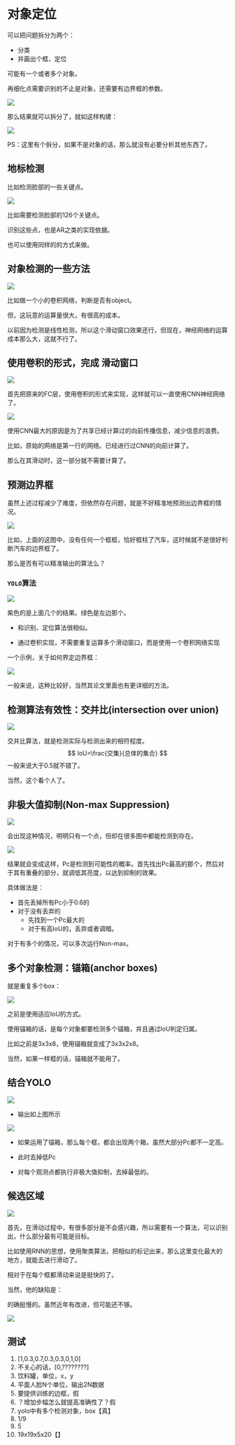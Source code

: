 # 对象定位

可以把问题拆分为两个：

- 分类
- 并画出个框，定位

可能有一个或者多个对象。

再细化点需要识别的不止是对象，还需要有边界框的参数。

![](jpg/23.jpg)

那么结果就可以拆分了，就如这样构建：

![](jpg/24.jpg)

PS：这里有个拆分，如果不是对象的话，那么就没有必要分析其他东西了。

## 地标检测

比如检测脸部的一些关键点。

![](jpg/25.jpg)

比如需要检测脸部的126个关键点。

识别这些点，也是AR之类的实现依据。

也可以使用同样的的方式来做。

[^]: 当然这里，有一些简单的方式来进行点的标准。比如给人脸贴上，然后再拍连续的照片，然后消去这些点。但需要注意的是，这个方法不一定好，还是需要比较大的人工标识数据集。

## 对象检测的一些方法

![](jpg/26.jpg)

比如做一个小的卷积网络，判断是否有object。

但，这玩意的运算量很大，有很高的成本。

以前因为检测是线性检测，所以这个滑动窗口效果还行，但现在，神经网络的运算成本那么大，这就不行了。

## 使用卷积的形式，完成 滑动窗口

![](jpg/27.jpg)

首先把原来的FC层，使用卷积的形式来实现，这样就可以一直使用CNN神经网络了。

![](jpg/28.jpg)

使用CNN最大的原因是为了共享已经计算过的向前传播信息，减少信息的浪费。

比如，原始的网络是第一行的网络。已经进行过CNN的向前计算了。

那么在其滑动时，这一部分就不需要计算了。

## 预测边界框

虽然上述过程减少了难度，但依然存在问题，就是不好精准地预测出边界框的情况。

![](jpg/29.jpg)

比如，上面的这图中，没有任何一个框框，恰好框柱了汽车，这时候就不是很好判断汽车的边界框了。

那么是否有可以精准输出的算法么？<!--用框框去算概率？-->

### `YOLO`算法

![](jpg/30.jpg)

紫色的是上面几个的结果。绿色是左边那个。

- 和识别、定位算法很相似。

- 通过卷积实现，不需要重复运算多个滑动窗口，而是使用一个卷积网络实现

  <!--不是，没觉得这个卷积网络与滑动窗口有太多区别啊。本质是一个东西啊，但不能否认是个好想法就是了-->

一个示例，关于如何界定边界框：

![](jpg/31.jpg)

一般来说，这种比较好，当然其论文里面也有更详细的方法。

<!--以及YOLO的paper，他说是最难度的论文之一。-->

## 检测算法有效性：交并比(intersection over union)

![](jpg/32.jpg)

交并比算法，就是检测实际与检测出来的相符程度。
$$
IoU=\frac{交集}{总体的集合}
$$
一般来说大于0.5就不错了。

当然，这个看个人了。

## 非极大值抑制(Non-max Suppression)

![](jpg/33.jpg)

会出现这种情况，明明只有一个点，但却在很多图中都能检测到存在。

![](jpg/34.jpg)

结果就会变成这样，Pc是检测到可能性的概率。首先找出Pc最高的那个，然后对于其有重叠的部分，就调低其亮度，以达到抑制的效果。

具体做法是：

- 首先丢掉所有Pc小于0.6的
- 对于没有丢弃的
  - 先找到一个Pc最大的
  - 对于有高IoU的，丢弃或者调暗。

对于有多个的情况，可以多次运行Non-max。

## 多个对象检测：锚箱(anchor boxes)

就是重复多个box：

![](jpg/35.jpg)

之前是使用适应IoU的方式。

使用锚箱的话，是每个对象都要检测多个锚箱，并且通过IoU判定归属。

比如之前是3x3x8，使用锚箱就变成了3x3x2x8。

当然，如果一样框的话，锚箱就不能用了。

## 结合YOLO

![](jpg/36.jpg)

- 输出如上图所示

![](jpg/37.jpg)

- 如果运用了锚箱，那么每个框，都会出现两个箱，虽然大部分Pc都不一定高。

- 此时去掉低Pc
- 对每个观测点都执行非极大值抑制，去掉最低的。

## 候选区域

![](jpg/38.jpg)

首先，在滑动过程中，有很多部分是不会感兴趣，所以需要有一个算法，可以识别出，什么部分最有可能是目标。

比如使用RNN的思想，使用聚类算法，把相似的标记出来，那么这里变化最大的地方，就能去进行滑动了。

相对于在每个框都滑动来说是挺快的了。



当然，他的缺陷是：

的确挺慢的。虽然近年有改进，但可能还不够。

![](jpg/39.jpg)

## 测试

1. [1,0.3,0.7,0.3,0.3,0,1,0]
2. 不关心的话，[0,????????]
3. 饮料罐，单位，x，y
4. 平面人脸N个单位，输出2N数据
5. 要提供训练的边框，假
6. ？增加步幅怎么就提高准确性了？假
7. yolo中有多个检测对象，box【真】
8. 1/9
9. 5
10. 19x19x5x20【】